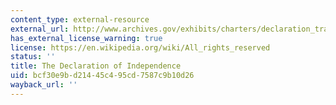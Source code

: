 ```yaml
---
content_type: external-resource
external_url: http://www.archives.gov/exhibits/charters/declaration_transcript.html
has_external_license_warning: true
license: https://en.wikipedia.org/wiki/All_rights_reserved
status: ''
title: The Declaration of Independence
uid: bcf30e9b-d214-45c4-95cd-7587c9b10d26
wayback_url: ''
---
```

